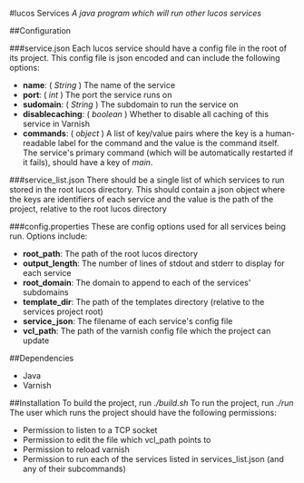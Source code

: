 #lucos Services
*A java program which will run other lucos services*

##Configuration

###service.json
Each lucos service should have a config file in the root of its project.  This config file is json encoded and can include the following options:
* **name**: ( *String* ) The name of the service
* **port**: ( *int* ) The port the service runs on
* **sudomain**: ( *String* ) The subdomain to run the service on
* **disablecaching**: ( *boolean* ) Whether to disable all caching of this service in Varnish
* **commands**: ( *object* ) A list of key/value pairs where the key is a human-readable label for the command and the value is the command itself.  The service's primary command (which will be automatically restarted if it fails), should have a key of *main*.

###service_list.json
There should be a single list of which services to run stored in the root lucos directory.  This should contain a json object where the keys are identifiers of each service and the value is the path of the project, relative to the root lucos directory

###config.properties
These are config options used for all services being run.  Options include:
* **root_path**: The path of the root lucos directory
* **output_length**: The number of lines of stdout and stderr to display for each service
* **root_domain**: The domain to append to each of the services' subdomains
* **template_dir**: The path of the templates directory (relative to the services project root)
* **service_json**: The filename of each service's config file
* **vcl_path**: The path of the varnish config file which the project can update

##Dependencies
* Java
* Varnish

##Installation
To build the project, run *./build.sh*
To run the project, run *./run*
The user which runs the project should have the following permissions:
* Permission to listen to a TCP socket
* Permission to edit the file which vcl_path points to
* Permission to reload varnish
* Permission to run each of the services listed in services_list.json (and any of their subcommands)
